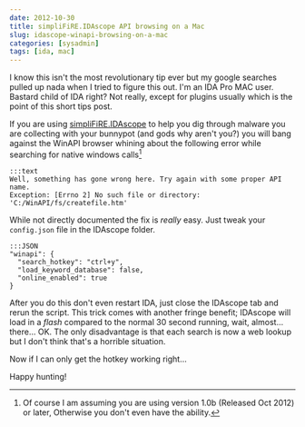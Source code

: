 ```yaml
---
date: 2012-10-30
title: simpliFiRE.IDAscope API browsing on a Mac
slug: idascope-winapi-browsing-on-a-mac
categories: [sysadmin]
tags: [ida, mac]
---
```


I know this isn't the most revolutionary tip ever but my google searches pulled up nada when I tried to figure this out. I'm an IDA Pro MAC user. Bastard child of IDA right? Not really, except for plugins usually which is the point of this short tips post.

If you are using [simpliFiRE.IDAscope](https://bitbucket.org/daniel_plohmann/simplifire.idascope) to help you dig through malware you are collecting with your bunnypot (and gods why aren't you?) you will bang against the WinAPI browser whining about the following error while searching for native windows calls[^VERSION]

    :::text
    Well, something has gone wrong here. Try again with some proper API name.
    Exception: [Errno 2] No such file or directory: 'C:/WinAPI/fs/createfile.htm'

While not directly documented the fix is _really_ easy. Just tweak your ```config.json``` file in the IDAscope folder.

    :::JSON
    "winapi": {
      "search_hotkey": "ctrl+y",
      "load_keyword_database": false,
      "online_enabled": true
    }

After you do this don't even restart IDA, just close the IDAscope tab and rerun the script. This trick comes with another fringe benefit; IDAscope will load in a _flash_ compared to the normal 30 second running, wait, almost... there... OK. The only disadvantage is that each search is now a web lookup but I don't think that's a horrible situation.

Now if I can only get the hotkey working right…

Happy hunting!

[^VERSION]: Of course I am assuming you are using version 1.0b (Released Oct 2012) or later, Otherwise you don't even have the ability.
